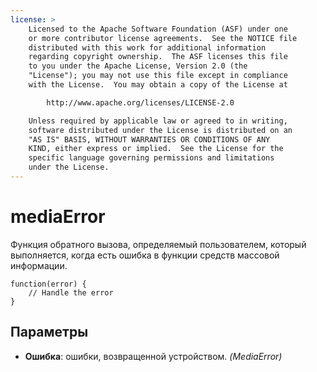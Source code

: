 ```yaml
---
license: >
    Licensed to the Apache Software Foundation (ASF) under one
    or more contributor license agreements.  See the NOTICE file
    distributed with this work for additional information
    regarding copyright ownership.  The ASF licenses this file
    to you under the Apache License, Version 2.0 (the
    "License"); you may not use this file except in compliance
    with the License.  You may obtain a copy of the License at

        http://www.apache.org/licenses/LICENSE-2.0

    Unless required by applicable law or agreed to in writing,
    software distributed under the License is distributed on an
    "AS IS" BASIS, WITHOUT WARRANTIES OR CONDITIONS OF ANY
    KIND, either express or implied.  See the License for the
    specific language governing permissions and limitations
    under the License.
---
```


# mediaError

Функция обратного вызова, определяемый пользователем, который выполняется, когда есть ошибка в функции средств массовой информации.

    function(error) {
        // Handle the error
    }
    

## Параметры

*   **Ошибка**: ошибки, возвращенной устройством. *(MediaError)*